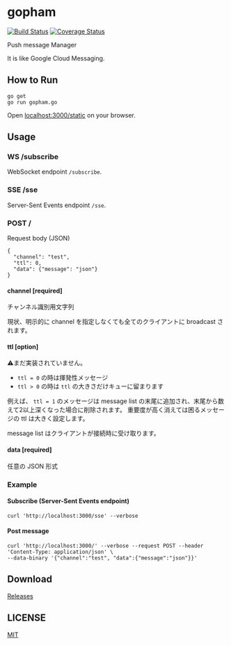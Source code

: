 gopham
======

[![Build Status][travis-img]][travis-url]
[![Coverage Status][coveralls-img]][coveralls-url]

Push message Manager

It is like Google Cloud Messaging.

How to Run
----------
```
go get
go run gopham.go
```

Open [localhost:3000/static](http://localhost:3000/static/) on your browser.

Usage
-----

### WS /subscribe
WebSocket endpoint `/subscribe`.

### SSE /sse
Server-Sent Events endpoint `/sse`.

### POST /
Request body (JSON)

```
{
  "channel": "test",
  "ttl": 0,
  "data": {"message": "json"}
}
```

#### channel [required]
チャンネル識別用文字列

現状、明示的に channel を指定しなくても全てのクライアントに broadcast されます。

#### ttl [option]
⚠まだ実装されていません。

* `ttl = 0` の時は揮発性メッセージ
* `ttl > 0` の時は `ttl` の大きさだけキューに留まります

例えば、 `ttl = 1` のメッセージは message list の末尾に追加され、末尾から数えて2以上深くなった場合に削除されます。
重要度が高く消えては困るメッセージの ttl は大きく設定します。

message list はクライアントが接続時に受け取ります。

#### data [required]
任意の JSON 形式

### Example
#### Subscribe (Server-Sent Events endpoint)
```
curl 'http://localhost:3000/sse' --verbose
```

#### Post message
```
curl 'http://localhost:3000/' --verbose --request POST --header 'Content-Type: application/json' \
--data-binary '{"channel":"test", "data":{"message":"json"}}'
```

Download
--------
[Releases](https://github.com/ww24/gopham/releases)

LICENSE
-------
[MIT](LICENSE)

[travis-url]: https://travis-ci.org/ww24/gopham
[travis-img]: https://api.travis-ci.org/ww24/gopham.svg
[coveralls-url]: https://coveralls.io/github/ww24/gopham?branch=master
[coveralls-img]: https://coveralls.io/repos/ww24/gopham/badge.svg?branch=master&service=github

